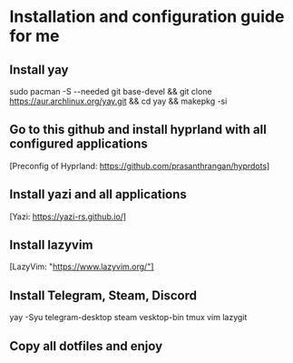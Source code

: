 # Installation and configuration guide for me

## Install yay

sudo pacman -S --needed git base-devel && git clone <https://aur.archlinux.org/yay.git> && cd yay && makepkg -si

## Go to this github and install hyprland with all configured applications

[Preconfig of Hyprland: https://github.com/prasanthrangan/hyprdots]

## Install yazi and all applications

[Yazi: https://yazi-rs.github.io/]

## Install lazyvim

[LazyVim: "https://www.lazyvim.org/"]

## Install Telegram, Steam, Discord

yay -Syu telegram-desktop steam vesktop-bin tmux vim lazygit

## Copy all dotfiles and enjoy
